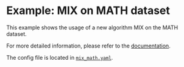 # Example: MIX on MATH dataset

This example shows the usage of a new algorithm MIX on the MATH dataset.

For more detailed information, please refer to the [documentation](../../docs/sphinx_doc/source/tutorial/example_mix_algo.md).

The config file is located in [`mix_math.yaml`](mix_math.yaml).
